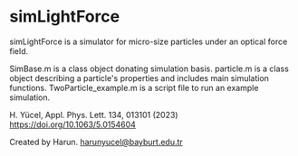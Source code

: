 # simLightForce
simLightForce is a simulator for micro-size particles under an optical force field.

SimBase.m is a class object donating simulation basis.
particle.m is a class object describing a particle's properties and includes main simulation functions.
TwoParticle_example.m is a script file to run an example simulation.

H. Yücel, Appl. Phys. Lett. 134, 013101 (2023) https://doi.org/10.1063/5.0154604

Created by Harun. harunyucel@bayburt.edu.tr
